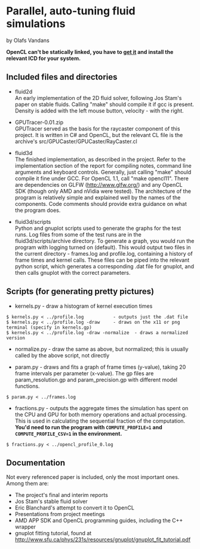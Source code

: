 Parallel, auto-tuning fluid simulations
==============
by Olafs Vandans

**OpenCL can't be statically linked, you have to [get it](https://wiki.tiker.net/OpenCLHowTo) and install the relevant ICD for your system.**

Included files and directories
----------

* fluid2d  
An early implementation of the 2D fluid solver, following Jos Stam's paper on stable fluids. Calling "make" should compile it if gcc is present. Density is added with the left mouse button, velocity - with the right.

* GPUTracer-0.01.zip  
GPUTracer served as the basis for the raycaster component of this project. It is written in C# and OpenCL, but the relevant CL file is the archive's src/GPUCaster/GPUCaster/RayCaster.cl

* fluid3d  
The finished implementation, as described in the project. Refer to the implementation section of the report for compiling notes, command line arguments and keyboard controls. Generally, just calling "make" should compile it fine under GCC. For OpenCL 1.1, call "make opencl11". There are dependencies on GLFW (http://www.glfw.org/) and any OpenCL SDK (though only AMD and nVidia were tested). The architecture of the program is relatively simple and explained well by the names of the components. Code comments should provide extra guidance on what the program does.

* fluid3d/scripts  
Python and gnuplot scripts used to generate the graphs for the test runs. Log files from some of the test runs are in the fluid3d/scripts/archive directory. To generate a graph, you would run the program with logging turned on (default). This would output two files in the current directory - frames.log and profile.log, containing a history of frame times and kernel calls. These files can be piped into the relevant python script, which generates a corresponding .dat file for gnuplot, and then calls gnuplot with the correct parameters.

Scripts (for generating pretty pictures)
------------
* kernels.py - draw a histogram of kernel execution times  
```
$ kernels.py < ../profile.log			- outputs just the .dat file
$ kernels.py < ../profile.log -draw		- draws on the x11 or png terminal (specify in kernels.gp)
$ kernels.py < ../profile.log -draw -normalize	- draws a normalized version
```

* normalize.py - draw the same as above, but normalized; this is usually called by the above script, not directly

* param.py - draws and fits a graph of frame times (y-value), taking 20 frame intervals per parameter (x-value). The gp files are param_resolution.gp and param_precision.gp with different model functions.  
```
$ param.py < ../frames.log
```			

* fractions.py - outputs the aggregate times the simulation has spent on the CPU and GPU for both memory operations and actual processing. This is used in calculating the sequential fraction of the computation. **You'd need to run the program with `COMPUTE_PROFILE=1` and `COMPUTE_PROFILE_CSV=1` in the environment.**  
```
$ fractions.py < ../opencl_profile_0.log
```

Documentation
----------------
Not every referenced paper is included, only the most important ones. Among them are:  

* The project's final and interim reports
* Jos Stam's stable fluid solver
* Eric Blanchard's attempt to convert it to OpenCL
* Presentations from project meetings
* AMD APP SDK and OpenCL programming guides, including the C++ wrapper
* gnuplot fitting tutorial, found at http://www.sfu.ca/phys/231s/resources/gnuplot/gnuplot_fit_tutorial.pdf
